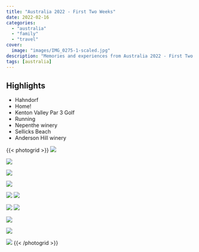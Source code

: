 ```yaml
---
title: "Australia 2022 - First Two Weeks"
date: 2022-02-16
categories:
  - "australia"
  - "family"
  - "travel"
cover:
  image: "images/IMG_0275-1-scaled.jpg"
description: "Memories and experiences from Australia 2022 - First Two Weeks"
tags: [australia]
---
```


## Highlights

- Hahndorf
- Home!
- Kenton Valley Par 3 Golf
- Running
- Nepenthe winery
- Sellicks Beach
- Anderson Hill winery

{{< photogrid >}}
![](images/IMG_0080-1024x768.jpg)

![](images/BE7139AE-161B-4E80-95F0-958FC6E132EE-819x1024.jpg)

![](images/IMG_0199-1024x768.jpg)

![](images/IMG_0137-1024x768.jpg)

![](images/IMG_0102-1024x768.jpg)
![](images/IMG_0101-1024x768.jpg)

![](images/26C26BC4-1BA6-4660-A930-BCE1A90F7BA5-1024x772.jpg)
![](images/IMG_0254-1024x768.jpg)

![](images/IMG_0252-1024x768.jpg)

![](images/IMG_0218-1024x768.jpg)

![](images/IMG_0275-1-1024x768.jpg)
{{< /photogrid >}}
